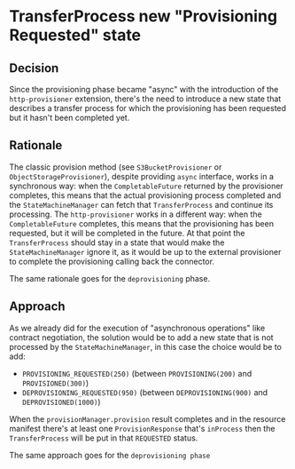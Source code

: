 # TransferProcess new "Provisioning Requested" state

## Decision

Since the provisioning phase became "async" with the introduction of the `http-provisioner` extension,
there's the need to introduce a new state that describes a transfer process for which the provisioning has been requested
but it hasn't been completed yet.

## Rationale

The classic provision method (see `S3BucketProvisioner` or `ObjectStorageProvisioner`), despite providing `async` interface,
works in a synchronous way: when the `CompletableFuture` returned by the provisioner completes, this means that the actual
provisioning process completed and the `StateMachineManager` can fetch that `TransferProcess` and continue its processing.
The `http-provisioner` works in a different way: when the `CompletableFuture` completes, this means that the provisioning
has been requested, but it will be completed in the future. At that point the `TransferProcess` should stay in a state
that would make the `StateMachineManager` ignore it, as it would be up to the external provisioner to complete the provisioning
calling back the connector.

The same rationale goes for the `deprovisioning` phase.

## Approach

As we already did for the execution of "asynchronous operations" like contract negotiation, the solution would be to add
a new state that is not processed by the `StateMachineManager`, in this case the choice would be to add:
- `PROVISIONING_REQUESTED(250)` (between `PROVISIONING(200)` and `PROVISIONED(300)`)
- `DEPROVISIONING_REQUESTED(950)` (between `DEPROVISIONING(900)` and `DEPROVISIONED(1000)`)

When the `provisionManager.provision` result completes and in the resource manifest there's at least one `ProvisionResponse`
that's `inProcess` then the `TransferProcess` will be put in that `REQUESTED` status.

The same approach goes for the `deprovisioning phase`
